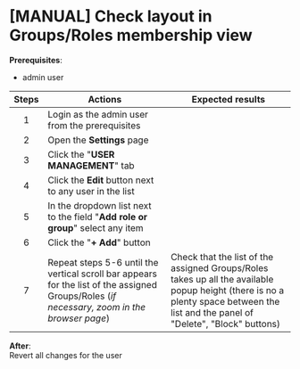 # [MANUAL] Check layout in Groups/Roles membership view

**Prerequisites**:

- admin user

| Steps | Actions | Expected results |
| :---: | --- | --- |
| 1 | Login as the admin user from the prerequisites | |
| 2 | Open the **Settings** page | |
| 3 | Click the "**USER MANAGEMENT**" tab | |
| 4 | Click the **Edit** button next to any user in the list | |
| 5 | In the dropdown list next to the field "**Add role or group**" select any item | |
| 6 | Click the "**+ Add**" button | |
| 7 | Repeat steps 5-6 until the vertical scroll bar appears for the list of the assigned Groups/Roles (_if necessary, zoom in the browser page_) | Check that the list of the assigned Groups/Roles takes up all the available popup height (there is no a plenty space between the list and the panel of "Delete", "Block" buttons) |

**After**:  
Revert all changes for the user